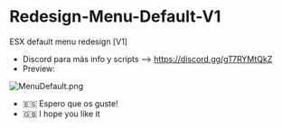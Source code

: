 # Redesign-Menu-Default-V1
ESX default menu redesign [V1]

- Discord para más info y scripts --> https://discord.gg/gT7RYMtQkZ
- Preview: 

![MenuDefault.png](https://i.postimg.cc/SQDHB4Hk/esx-menu-default-V1.png)



- 🇪🇸 Espero que os guste!
- 🇬🇧 I hope you like it
